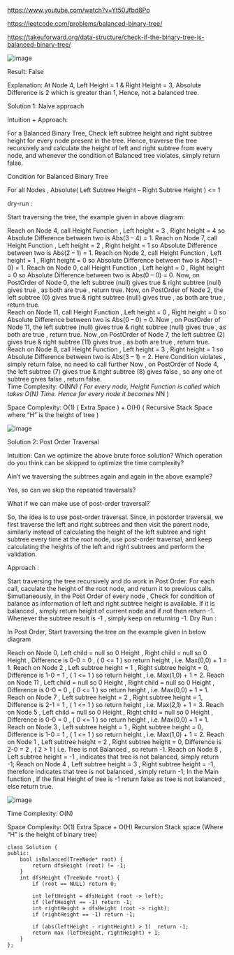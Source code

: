 https://www.youtube.com/watch?v=Yt50Jfbd8Po

https://leetcode.com/problems/balanced-binary-tree/

https://takeuforward.org/data-structure/check-if-the-binary-tree-is-balanced-binary-tree/

![image](https://user-images.githubusercontent.com/53824950/158125572-b543b40e-334b-435f-be57-bfef7a3e585b.png)

Result: False

Explanation: At Node 4, Left Height = 1 & Right Height = 3, Absolute Difference is 2 which is greater than 1, Hence, not a balanced tree.

Solution 1: Naive approach

Intuition + Approach: 

For a Balanced Binary Tree, Check left subtree height and right subtree height for every node present in the tree. Hence, traverse the tree recursively and calculate the height of left and right subtree from every node, and whenever the condition of Balanced tree violates, simply return false.

Condition for Balanced Binary Tree

For all Nodes , Absolute( Left Subtree Height – Right Subtree Height ) <= 1

dry-run :


Start traversing the tree, the example given in above diagram:

Reach on Node 4, call Height Function , Left height = 3 , Right height = 4 so Absolute Difference between two is Abs(3 – 4) = 1.
Reach on Node 7, call Height Function , Left height = 2 , Right height = 1 so Absolute Difference between two is Abs(2 – 1) = 1.
Reach on Node 2, call Height Function , Left height = 1 , Right height = 0 so Absolute Difference between two is Abs(1 – 0) = 1.
Reach on Node 0, call Height Function , Left height = 0 , Right height = 0 so Absolute Difference between two is Abs(0 – 0) = 0.
Now, on PostOrder of Node 0, the left subtree (null) gives true & right subtree (null) gives true , as both are true , return true.
Now, on PostOrder of Node 2, the left subtree (0) gives true & right subtree (null) gives true , as both are true , return true.  
Reach on Node 11, call Height Function , Left height = 0 , Right height = 0 so Absolute Difference between two is Abs(0 – 0) = 0.
Now , on PostOrder of Node 11, the left subtree (null) gives true & right subtree (null) gives true , as both are true , return true.
Now ,on PostOrder of Node 7, the left subtree (2) gives true & right subtree (11) gives true , as both are true , return true.
Reach on Node 8, call Height Function , Left height = 3 , Right height = 1 so Absolute Difference between two is Abs(3 – 1) = 2. Here Condition violates , simply return false, no need to call further
Now , on PostOrder of Node 4, the left subtree (7) gives true & right subtree (8) gives false , so any one of subtree gives false , return false.  
Time Complexity: O(N*N) ( For every node, Height Function is called which takes O(N) Time. Hence for every node it becomes N*N ) 

Space Complexity: O(1) ( Extra Space ) + O(H) ( Recursive Stack Space where “H” is the height of tree )

![image](https://user-images.githubusercontent.com/53824950/158125654-17006e70-ffc8-4bde-b243-635903ba7cd8.png)


Solution 2: Post Order Traversal

Intuition: Can we optimize the above brute force solution? Which operation do you think can be skipped to optimize the time complexity?

Ain’t we traversing the subtrees again and again in the above example?

Yes, so can we skip the repeated traversals?

What if we can make use of post-order traversal?

So, the idea is to use post-order traversal. Since, in postorder traversal, we first traverse the left and right subtrees and then visit the parent node, similarly instead of calculating the height of the left subtree and right subtree every time at the root node, use post-order traversal, and keep calculating the heights of the left and right subtrees and perform the validation.

Approach : 

Start traversing the tree recursively and do work in Post Order.
For each call, caculate the height of the root node, and return it to previous calls.  
Simultaneously, in the Post Order of every node , Check for condition of balance as information of left and right subtree height is available.
If it is balanced , simply return height of current node and if not then return -1.
Whenever the subtree result is -1 , simply keep on returning -1.
Dry Run :

In Post Order, Start traversing the tree on the example given in below diagram


Reach on Node 0, Left child = null so 0 Height , Right child = null so 0 Height , Difference is 0-0 = 0 , ( 0 <= 1 ) so return height , i.e. Max(0,0) + 1 = 1. 
Reach on Node 2 , Left subtree height = 1 , Right subtree height =  0, Difference is 1-0 = 1 , ( 1 <= 1 ) so return height , i.e. Max(1,0) + 1 = 2.
Reach on Node 11 , Left child = null so 0 Height , Right child = null so 0 Height , Difference is 0-0 = 0 , ( 0 <= 1 ) so return height , i.e. Max(0,0) + 1 = 1.
Reach on Node 7 , Left subtree height = 2 , Right subtree height =  1, Difference is 2-1 = 1 , ( 1 <= 1 ) so return height , i.e. Max(2,1) + 1 = 3.
Reach on Node 5 , Left child = null so 0 Height , Right child = null so 0 Height , Difference is 0-0 = 0 , ( 0 <= 1 ) so return height , i.e. Max(0,0) + 1 = 1.
Reach on Node 3 , Left subtree height = 1 , Right subtree height =  0, Difference is 1-0 = 1 , ( 1 <= 1 ) so return height , i.e. Max(1,0) + 1 = 2.
Reach on Node 1 , Left subtree height = 2 , Right subtree height =  0, Difference is 2-0 = 2 , ( 2 > 1 ) i.e. Tree is not Balanced , so return -1.
Reach on Node 8 , Left subtree height = -1  , indicates that tree is not balanced, simply return -1;
Reach on Node 4 , Left subtree height = 3 , Right subtree height =  -1, therefore indicates that tree is not balanced , simply return -1;
In the Main function , If the final Height of tree is -1 return false as tree is not balanced , else return true. 

![image](https://user-images.githubusercontent.com/53824950/158125707-648f41d6-bbb1-476c-91a6-09ab5dbf2fde.png)


Time Complexity: O(N) 

Space Complexity: O(1) Extra Space + O(H) Recursion Stack space (Where “H”  is the height of binary tree)

```
class Solution {
public:
    bool isBalanced(TreeNode* root) {
        return dfsHeight (root) != -1;
    }
    int dfsHeight (TreeNode *root) {
        if (root == NULL) return 0;
        
        int leftHeight = dfsHeight (root -> left);
        if (leftHeight == -1) return -1;
        int rightHeight = dfsHeight (root -> right);
        if (rightHeight == -1) return -1;
        
        if (abs(leftHeight - rightHeight) > 1)  return -1;
        return max (leftHeight, rightHeight) + 1;
    }
};
```
